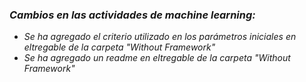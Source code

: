 ### *Cambios en las actividades de machine learning:*
- *Se ha agregado el criterio utilizado en los parámetros iniciales en eltregable de la carpeta "Without Framework"*
- *Se ha agregado un readme en eltregable de la carpeta "Without Framework"*
